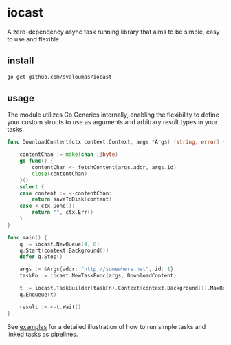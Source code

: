 # iocast

A zero-dependency async task running library that aims to be simple, easy to use and flexible.

## install

```bash
go get github.com/svaloumas/iocast
```

## usage

The module utilizes Go Generics internally, enabling the flexibility to define your custom structs to use as arguments and arbitrary result types in your tasks.

```go
func DownloadContent(ctx context.Context, args *Args) (string, error) {

	contentChan := make(chan []byte)
	go func() {
		contentChan <- fetchContent(args.addr, args.id)
		close(contentChan)
	}()
	select {
	case content := <-contentChan:
		return saveToDisk(content)
	case <-ctx.Done():
		return "", ctx.Err()
	}
}

func main() {
	q := iocast.NewQueue(4, 8)
	q.Start(context.Background())
	defer q.Stop()

	args := &Args{addr: "http://somewhere.net", id: 1}
	taskFn := iocast.NewTaskFunc(args, DownloadContent)

	t := iocast.TaskBuilder(taskFn).Context(context.Background()).MaxRetries(3).Build()
	q.Enqueue(t)

	result := <-t.Wait()
}
```

See [examples](_example/) for a detailed illustration of how to run simple tasks and linked tasks as pipelines.
